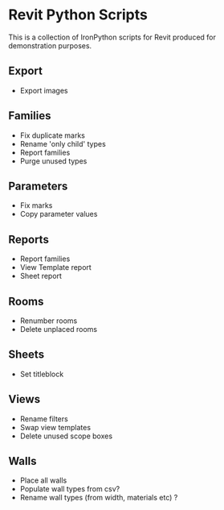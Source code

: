 # Revit Python Scripts

This is a collection of IronPython scripts for Revit produced for demonstration purposes.

## Export

* Export images

## Families

* Fix duplicate marks
* Rename 'only child' types
* Report families
* Purge unused types

## Parameters

* Fix marks
* Copy parameter values

## Reports

* Report families
* View Template report
* Sheet report

## Rooms

* Renumber rooms
* Delete unplaced rooms

## Sheets

* Set titleblock

## Views

* Rename filters
* Swap view templates
* Delete unused scope boxes

## Walls

* Place all walls
* Populate wall types from csv?
* Rename wall types (from width, materials etc) ?


